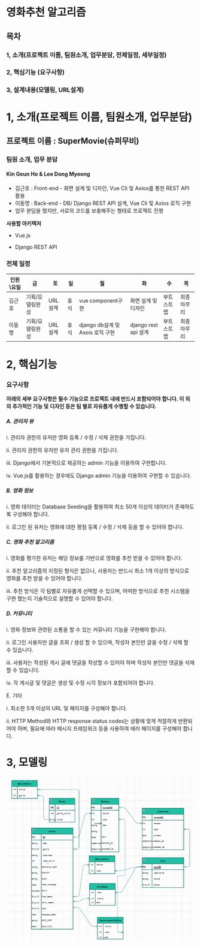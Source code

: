 #  영화추천 알고리즘

## 목차

### 1, 소개(프로젝트 이름, 팀원소개, 업무분담, 전체일정, 세부일정)

### 2, 핵심기능 (요구사항)

### 3, 설계내용(모델링, URL설계)





# 1, 소개(프로젝트 이름, 팀원소개, 업무분담)

## 프로젝트 이름 : SuperMovie(슈퍼무비)

### 팀원 소개, 업무 분담

#### Kin Geun Ho & Lee Dong Myeong

* 김근호 : Front-end - 화면 설계 및 디자인, Vue Cli 및 Axios를 통한 REST API 활용
* 이동명 : Back-end - DB/ Django REST API 설계, Vue Cli 및 Axios 로직 구현
* 업무 분담을 했지만, 서로의 코드를 보충해주는 형태로 프로젝트 진행



**사용할 아키텍처**

* Vue.js

- Django REST API



### 전체 일정

| 인원\요일 | 금              | 토      | 일   | 월                               | 화                   | 수         | 목         |
| --------- | --------------- | ------- | ---- | -------------------------------- | -------------------- | ---------- | ---------- |
| 김근호    | 기획/모델링완성 | URL설계 | 휴식 | vue component구현                | 화면 설계 및 디자인  | 부트스트랩 | 최종마무리 |
| 이동명    | 기획/모델링완성 | URL설계 | 휴식 | django db설계 및 Axois 로직 구현 | django rest api 설계 | 부트스트랩 | 최종마무리 |



# 2, 핵심기능

### 요구사항

**아래의 세부 요구사항은 필수 기능으로 프로젝트 내에 반드시 포함되어야 합니다. 이 외의 추가적인 기능 및 디자인 등은 팀 별로 자유롭게 수행할 수 있습니다.** 

##### A. 관리자 뷰 

i. 관리자 권한의 유저만 영화 등록 / 수정 / 삭제 권한을 가집니다. 

ii. 관리자 권한의 유저만 유저 관리 권한을 가집니다.

iii. Django에서 기본적으로 제공하는 admin 기능을 이용하여 구현합니다. 

iv. Vue.js를 활용하는 경우에도 Django admin 기능을 이용하여 구현할 수 있습니다. 

##### B. 영화 정보 

i. 영화 데이터는 Database Seeding을 활용하여 최소 50개 이상의 데이터가 존재하도록 구성해야 합니다. 

ii. 로그인 된 유저는 영화에 대한 평점 등록 / 수정 / 삭제 등을 할 수 있어야 합니다. 

##### C. 영화 추천 알고리즘 

i. 영화를 평가한 유저는 해당 정보를 기반으로 영화를 추천 받을 수 있어야 합니다.

ii. 추천 알고리즘의 지정된 형식은 없으나, 사용자는 반드시 최소 1개 이상의 방식으로 영화를 추천 받을 수 있어야 합니다. 

iii. 추천 방식은 각 팀별로 자유롭게 선택할 수 있으며, 어떠한 방식으로 추천 시스템을 구현 했는지 기술적으로 설명할 수 있어야 합니다. 

##### D. 커뮤니티 

i. 영화 정보와 관련된 소통을 할 수 있는 커뮤니티 기능을 구현해야 합니다. 

ii. 로그인 사용자만 글을 조회 / 생성 할 수 있으며, 작성자 본인만 글을 수정 / 삭제 할 수 있습니다. 

iii. 사용자는 작성된 게시 글에 댓글을 작성할 수 있어야 하며 작성자 본인만 댓글을 삭제할 수 있습니다. 

iv. 각 게시글 및 댓글은 생성 및 수정 시각 정보가 포함되어야 합니다.

E. 기타 

i. 최소한 5개 이상의 URL 및 페이지를 구성해야 합니다. 

ii. HTTP Method와 HTTP response status codes는 상황에 맞게 적절하게 반환되어야 하며, 필요에 따라 메시지 프레임워크 등을 사용하여 에러 페이지를 구성해야 합니다.



# 3, 모델링

![image-20220520165846223](README.assets/image-20220520165846223.png)